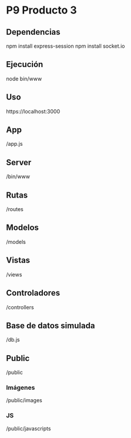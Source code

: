 # P9 Producto 3

## Dependencias
npm install express-session
npm install socket.io

## Ejecución
node bin/www

## Uso
https://localhost:3000

## App
/app.js

## Server
/bin/www

## Rutas
/routes

## Modelos
/models

## Vistas
/views

## Controladores
/controllers

## Base de datos simulada
/db.js

## Public
/public

### Imágenes
/public/images

### JS
/public/javascripts
